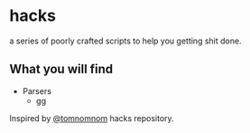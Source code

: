 # hacks
a series of poorly crafted scripts to help you getting shit done.

## What you will find
* Parsers
  * [gg](https://github.com/hatecomputers/hacks/tree/master/generate-gallery)
  
Inspired by [@tomnomnom](http://github.com/tomnomnom) hacks repository.
